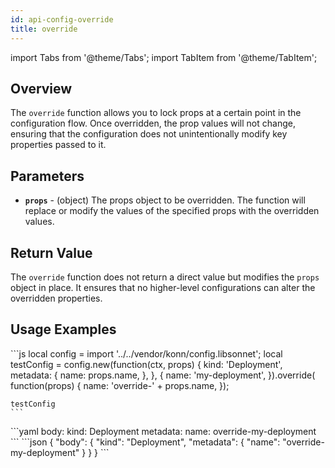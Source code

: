 ```yaml
---
id: api-config-override
title: override
---
```

import Tabs from '@theme/Tabs';
import TabItem from '@theme/TabItem';



## Overview
The `override` function allows you to lock props at a certain point in the configuration flow. Once overridden, the prop values will not change, ensuring that the configuration does not unintentionally modify key properties passed to it.

## Parameters
- **`props`** - (object) The props object to be overridden. The function will replace or modify the values of the specified props with the overridden values.

## Return Value
The `override` function does not return a direct value but modifies the `props` object in place. It ensures that no higher-level configurations can alter the overridden properties.
## Usage Examples

<Tabs>
  <TabItem value="jsonnet" label="Jsonnet" default>
    ```js
    local config = import '../../vendor/konn/config.libsonnet';
    local testConfig = config.new(function(ctx, props) {
      kind: 'Deployment',
      metadata: {
        name: props.name,
      },
    }, {
      name: 'my-deployment',
    }).override(
      function(props)
        {
          name: 'override-' + props.name,
        });

    testConfig
    ``` 
  </TabItem>
  <TabItem value="yaml" label="YAML Output">
    ```yaml
    body:
      kind: Deployment
      metadata:
        name: override-my-deployment
    ```
  </TabItem>
  <TabItem value="json" label="JSON Output">
    ```json
    {
       "body": {
          "kind": "Deployment",
          "metadata": {
             "name": "override-my-deployment"
          }
       }
    }
    ```
  </TabItem>
</Tabs>

